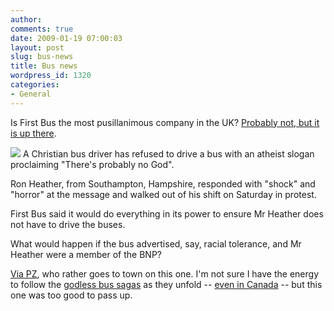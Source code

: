 ```yaml
---
author:
comments: true
date: 2009-01-19 07:00:03
layout: post
slug: bus-news
title: Bus news
wordpress_id: 1320
categories:
- General
---
```


Is First Bus the most pusillanimous company in the UK? [Probably not, but it is up there](http://news.bbc.co.uk/2/hi/uk_news/england/hampshire/7832647.stm).

![](http://newsimg.bbc.co.uk/media/images/45350000/jpg/_45350460_bus_pa.jpg) A Christian bus driver has refused to drive a bus with an atheist slogan proclaiming "There's probably no God".


Ron Heather, from Southampton, Hampshire, responded with "shock" and "horror" at the message and walked out of his shift on Saturday in protest.  

First Bus said it would do everything in its power to ensure Mr Heather does not have to drive the buses.  

What would happen if the bus advertised, say, racial tolerance, and Mr Heather were a member of the BNP?

[Via PZ](http://scienceblogs.com/pharyngula/2009/01/maybe_he_has_a_phd_in_philosop.php), who rather goes to town on this one. I'm not sure I have the energy to follow the [godless bus sagas](http://jeremycherfas.net/2009/01/15/another-fine-twofer/) as they unfold -- [even in Canada](http://atheistbus.ca/) -- but this one was too good to pass up.


